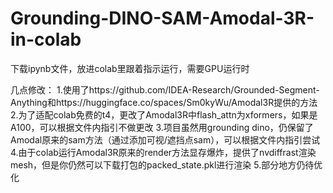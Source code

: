 # Grounding-DINO-SAM-Amodal-3R-in-colab
下载ipynb文件，放进colab里跟着指示运行，需要GPU运行时

几点修改：
1.使用了https://github.com/IDEA-Research/Grounded-Segment-Anything和https://huggingface.co/spaces/Sm0kyWu/Amodal3R提供的方法
2.为了适配colab免费的t4，更改了Amodal3R中flash_attn为xformers，如果是A100，可以根据文件内指引不做更改
3.项目虽然用grounding dino，仍保留了Amodal原来的sam方法（通过添加可视/遮挡点sam），可以根据文件内指引尝试
4.由于colab运行Amodal3R原来的render方法显存爆炸，提供了nvdiffrast渲染mesh，但是你仍然可以下载打包的packed_state.pkl进行渲染
5.部分地方仍待优化
